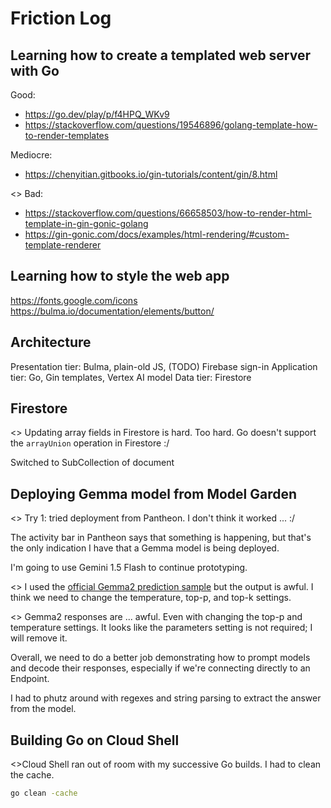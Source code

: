# Friction Log

## Learning how to create a templated web server with Go

Good:

+ https://go.dev/play/p/f4HPQ_WKv9
+ https://stackoverflow.com/questions/19546896/golang-template-how-to-render-templates

Mediocre:

+ https://chenyitian.gitbooks.io/gin-tutorials/content/gin/8.html

<<Unhappy>> Bad:

+ https://stackoverflow.com/questions/66658503/how-to-render-html-template-in-gin-gonic-golang
+ https://gin-gonic.com/docs/examples/html-rendering/#custom-template-renderer

## Learning how to style the web app

https://fonts.google.com/icons
https://bulma.io/documentation/elements/button/

## Architecture

Presentation tier: Bulma, plain-old JS, (TODO) Firebase sign-in
Application tier: Go, Gin templates, Vertex AI model
Data tier: Firestore

## Firestore

<<Unhappy>> Updating array fields in Firestore is hard. Too hard. Go doesn't support the `arrayUnion` operation in Firestore :/

Switched to SubCollection of document

## Deploying Gemma model from Model Garden

<<Unhappy>> Try 1: tried deployment from Pantheon. I don't think it worked ... :/

The activity bar in Pantheon says that something is happening, but that's the only indication I have that a Gemma model is being deployed.

I'm going to use Gemini 1.5 Flash to continue prototyping.

<<Anxious>> I used the [official Gemma2 prediction sample](https://github.com/GoogleCloudPlatform/golang-samples/pull/4395/files) but
the output is awful. I think we need to change the temperature, top-p, and top-k settings.

<<Unhappy>> Gemma2 responses are ... awful. Even with changing the top-p and temperature settings. It looks like the parameters setting
is not required; I will remove it.

Overall,  we need to do a better job demonstrating how to prompt models and decode their responses, especially if we're connecting
directly to an Endpoint.

I had to phutz around with regexes and string parsing to extract the answer from the model.

## Building Go on Cloud Shell

<<Unhappy>>Cloud Shell ran out of room with my successive Go builds. I had to clean the cache.

```sh
go clean -cache
```